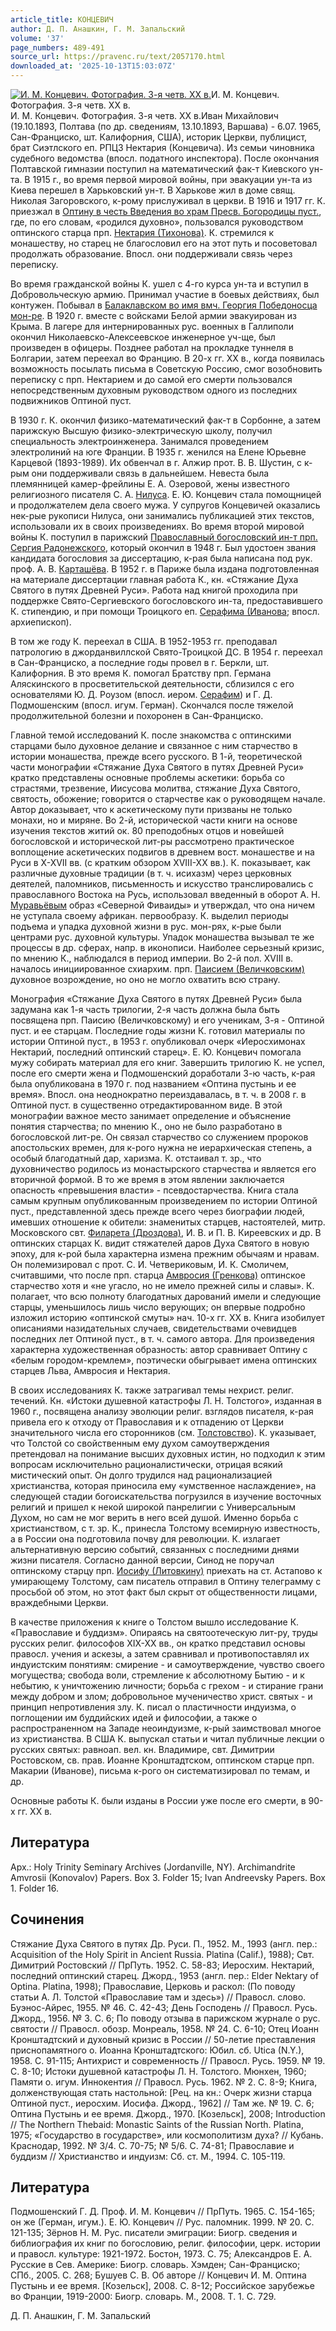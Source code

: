 ```yaml
---
article_title: КОНЦЕВИЧ
author: Д. П. Анашкин, Г. М. Запальский
volume: '37'
page_numbers: 489-491
source_url: https://pravenc.ru/text/2057170.html
downloaded_at: '2025-10-13T15:03:07Z'
---
```


[![И. М. Концевич. Фотография. 3-я четв. XX в.](https://pravenc.ru/data/2016/10/29/1233741023/i200.jpg "Кликните для увеличения картинки")](https://pravenc.ru/data/2016/10/29/1233741023/i400.jpg)И. М. Концевич. Фотография. 3-я четв. XX в.  
И. М. Концевич. Фотография. 3-я четв. XX в.Иван Михайлович (19.10.1893, Полтава (по др. сведениям, 13.10.1893, Варшава) - 6.07. 1965, Сан-Франциско, шт. Калифорния, США), историк Церкви, публицист, брат Сиэтлского еп. РПЦЗ Нектария (Концевича). Из семьи чиновника судебного ведомства (впосл. податного инспектора). После окончания Полтавской гимназии поступил на математический фак-т Киевского ун-та. В 1915 г., во время первой мировой войны, при эвакуации ун-та из Киева перешел в Харьковский ун-т. В Харькове жил в доме свящ. Николая Загоровского, к-рому прислуживал в церкви. В 1916 и 1917 гг. К. приезжал в [Оптину в честь Введения во храм Пресв. Богородицы пуст.](<https://pravenc.ru/text/Оптину в честь Введения во храм Пресв  Богородицы пуст .html>), где, по его словам, «родился духовно», пользовался руководством оптинского старца прп. [Нектария (Тихонова)](<https://pravenc.ru/text/Нектария (Тихонова).html>). К. стремился к монашеству, но старец не благословил его на этот путь и посоветовал продолжать образование. Впосл. они поддерживали связь через переписку.

Во время гражданской войны К. ушел с 4-го курса ун-та и вступил в Добровольческую армию. Принимал участие в боевых действиях, был контужен. Побывал в [Балаклавском во имя вмч. Георгия Победоносца мон-ре](<https://pravenc.ru/text/Балаклавском во имя вмч  Георгия Победоносца мон-ре.html>). В 1920 г. вместе с войсками Белой армии эвакуирован из Крыма. В лагере для интернированных рус. военных в Галлиполи окончил Николаевско-Алексеевское инженерное уч-ще, был произведен в офицеры. Позднее работал на прокладке туннеля в Болгарии, затем переехал во Францию. В 20-х гг. XX в., когда появилась возможность посылать письма в Советскую Россию, смог возобновить переписку с прп. Нектарием и до самой его смерти пользовался непосредственным духовным руководством одного из последних подвижников Оптиной пуст.

В 1930 г. К. окончил физико-математический фак-т в Сорбонне, а затем парижскую Высшую физико-электрическую школу, получил специальность электроинженера. Занимался проведением электролиний на юге Франции. В 1935 г. женился на Елене Юрьевне Карцевой (1893-1989). Их обвенчал в г. Алжир прот. В. В. Шустин, с к-рым они поддерживали связь в дальнейшем. Невеста была племянницей камер-фрейлины Е. А. Озеровой, жены известного религиозного писателя С. А. [Нилуса](https://pravenc.ru/text/Нилуса.html). Е. Ю. Концевич стала помощницей и продолжателем дела своего мужа. У супругов Концевичей оказались нек-рые рукописи Нилуса, они занимались публикацией этих текстов, использовали их в своих произведениях. Во время второй мировой войны К. поступил в парижский [Православный богословский ин-т прп. Сергия Радонежского](<https://pravenc.ru/text/Православный богословский ин-т прп  Сергия Радонежского.html>), который окончил в 1948 г. Был удостоен звания кандидата богословия за диссертацию, к-рая была написана под рук. проф. А. В. [Карташёва](https://pravenc.ru/text/Карташёв.html). В 1952 г. в Париже была издана подготовленная на материале диссертации главная работа К., кн. «Стяжание Духа Святого в путях Древней Руси». Работа над книгой проходила при поддержке Свято-Сергиевского богословского ин-та, предоставившего К. стипендию, и при помощи Троицкого еп. [Серафима (Иванова](<https://pravenc.ru/text/Серафима (Иванова.html>); впосл. архиепископ).

В том же году К. переехал в США. В 1952-1953 гг. преподавал патрологию в джорданвиллской Свято-Троицкой ДС. В 1954 г. переехал в Сан-Франциско, а последние годы провел в г. Беркли, шт. Калифорния. В это время К. помогал Братству прп. Германа Аляскинского в просветительской деятельности, сблизился с его основателями Ю. Д. Роузом (впосл. иером. [Серафим](https://pravenc.ru/text/Серафим.html)) и Г. Д. Подмошенским (впосл. игум. Герман). Скончался после тяжелой продолжительной болезни и похоронен в Сан-Франциско.

Главной темой исследований К. после знакомства с оптинскими старцами было духовное делание и связанное с ним старчество в истории монашества, прежде всего русского. В 1-й, теоретической части монографии «Стяжание Духа Святого в путях Древней Руси» кратко представлены основные проблемы аскетики: борьба со страстями, трезвение, Иисусова молитва, стяжание Духа Святого, святость, обожение; говорится о старчестве как о руководящем начале. Автор доказывает, что к аскетическому пути призваны не только монахи, но и миряне. Во 2-й, исторической части книги на основе изучения текстов житий ок. 80 преподобных отцов и новейшей богословской и исторической лит-ры рассмотрено практическое воплощение аскетических подвигов в древнем вост. монашестве и на Руси в X-XVII вв. (с кратким обзором XVIII-XX вв.). К. показывает, как различные духовные традиции (в т. ч. исихазм) через церковных деятелей, паломников, письменность и искусство транслировались с православного Востока на Русь, использовал введенный в оборот А. Н. [Муравьёвым](https://pravenc.ru/text/Муравьёв.html) образ «Северной Фиваиды» и утверждал, что она ничем не уступала своему африкан. первообразу. К. выделил периоды подъема и упадка духовной жизни в рус. мон-рях, к-рые были центрами рус. духовной культуры. Упадок монашества вызывал те же процессы в др. сферах, напр. в иконописи. Наиболее серьезный кризис, по мнению К., наблюдался в период империи. Во 2-й пол. XVIII в. началось инициированное схиархим. прп. [Паисием (Величковским)](<https://pravenc.ru/text/Паисием (Величковским).html>) духовное возрождение, но оно не могло охватить всю страну.

Монография «Стяжание Духа Святого в путях Древней Руси» была задумана как 1-я часть трилогии, 2-я часть должна была быть посвящена прп. Паисию (Величковскому) и его ученикам, 3-я - Оптиной пуст. и ее старцам. Последние годы жизни К. готовил материалы по истории Оптиной пуст., в 1953 г. опубликовал очерк «Иеросхимонах Нектарий, последний оптинский старец». Е. Ю. Концевич помогала мужу собирать материал для его книг. Завершить трилогию К. не успел, после его смерти жена и Подмошенский доработали 3-ю часть, к-рая была опубликована в 1970 г. под названием «Оптина пустынь и ее время». Впосл. она неоднократно переиздавалась, в т. ч. в 2008 г. в Оптиной пуст. в существенно отредактированном виде. В этой монографии важное место занимает определение и объяснение понятия старчества; по мнению К., оно не было разработано в богословской лит-ре. Он связал старчество со служением пророков апостольских времен, для к-рого нужна не иерархическая степень, а особый благодатный дар, харизма. К. отстаивал т. зр., что духовничество родилось из монастырского старчества и является его вторичной формой. В то же время в этом явлении заключается опасность «превышения власти» - псевдостарчества. Книга стала самым крупным опубликованным произведением по истории Оптиной пуст., представленной здесь прежде всего через биографии людей, имевших отношение к обители: знаменитых старцев, настоятелей, митр. Московского свт. [Филарета (Дроздова)](https://pravenc.ru/text/Филарет.html), И. В. и П. В. Киреевских и др. В оптинских старцах К. видит стяжателей даров Духа Святого в новую эпоху, для к-рой была характерна измена прежним обычаям и нравам. Он полемизировал с прот. С. И. Четвериковым, И. К. Смоличем, считавшими, что после прп. старца [Амвросия (Гренкова)](https://pravenc.ru/text/АМВРОСИЙ.html) оптинское старчество хотя и «не угасло, но не имело прежней силы и славы». К. полагает, что всю полноту благодатных дарований имели и следующие старцы, уменьшилось лишь число верующих; он впервые подробно изложил историю «оптинской смуты» нач. 10-х гг. XX в. Книга изобилует описаниями назидательных случаев, свидетельствами очевидцев последних лет Оптиной пуст., в т. ч. самого автора. Для произведения характерна художественная образность: автор сравнивает Оптину с «белым городом-кремлем», поэтически обыгрывает имена оптинских старцев Льва, Амвросия и Нектария.

В своих исследованиях К. также затрагивал темы нехрист. религ. течений. Кн. «Истоки душевной катастрофы Л. Н. Толстого», изданная в 1960 г., посвящена анализу эволюции религ. взглядов писателя, к-рая привела его к отходу от Православия и к отпадению от Церкви значительного числа его сторонников (см. [Толстовство](https://pravenc.ru/text/Толстовство.html)). К. указывает, что Толстой со свойственным ему духом самоутверждения претендовал на понимание высших духовных истин, но подходил к этим вопросам исключительно рационалистически, отрицая всякий мистический опыт. Он долго трудился над рационализацией христианства, которая приносила ему «умственное наслаждение», на следующей стадии богоискательства погрузился в изучение восточных религий и пришел к некой широкой панрелигии с Универсальным Духом, но сам не мог верить в него всей душой. Именно борьба с христианством, с т. зр. К., принесла Толстому всемирную известность, а в России она подготовила почву для революции. К. излагает альтернативную версию событий, связанных с последними днями жизни писателя. Согласно данной версии, Синод не поручал оптинскому старцу прп. [Иосифу (Литовкину)](<https://pravenc.ru/text/Иосифу (Литовкину).html>) приехать на ст. Астапово к умирающему Толстому, сам писатель отправил в Оптину телеграмму с просьбой об этом, но этот факт был скрыт от общественности лицами, враждебными Церкви.

В качестве приложения к книге о Толстом вышло исследование К. «Православие и буддизм». Опираясь на святоотеческую лит-ру, труды русских религ. философов XIX-XX вв., он кратко представил основы правосл. учения и аскезы, а затем сравнивал и противопоставлял их индуистским понятиям: смирение - и самоутверждение, чувство своего могущества; свобода воли, стремление к абсолютному Бытию - и к небытию, к уничтожению личности; борьба с грехом - и стирание грани между добром и злом; добровольное мученичество христ. святых - и принцип непротивления злу. К. писал о пластичности индуизма, о поглощении им буддийских идей и философии, а также о распространенном на Западе неоиндуизме, к-рый заимствовал многое из христианства. В США К. выпускал статьи и читал публичные лекции о русских святых: равноап. вел. кн. Владимире, свт. Димитрии Ростовском, св. прав. Иоанне Кронштадтском, оптинском старце прп. Макарии (Иванове), письма к-рого он систематизировал по темам, и др.

Основные работы К. были изданы в России уже после его смерти, в 90-х гг. XX в.

## Литература

Арх.: Holy Trinity Seminary Archives (Jordanville, NY). Archimandrite Amvrosii (Konovalov) Papers. Box 3. Folder 15; Ivan Andreevsky Papers. Box 1. Folder 16.

## Сочинения

Стяжание Духа Святого в путях Др. Руси. П., 1952. М., 1993 (англ. пер.: Acquisition of the Holy Spirit in Ancient Russia. Platina (Calif.), 1988); Свт. Димитрий Ростовский // ПрПуть. 1952. С. 58-83; Иеросхим. Нектарий, последний оптинский старец. Джорд., 1953 (англ. пер.: Elder Nektary of Optina. Platina, 1998); Православие, Церковь и раскол: (По поводу статьи А. Л. Толстой «Православие там и здесь») // Правосл. слово. Буэнос-Айрес, 1955. № 46. С. 42-43; День Господень // Правосл. Русь. Джорд., 1956. № 3. С. 6; По поводу отзыва в парижском журнале о рус. святости // Правосл. обозр. Монреаль, 1958. № 24. С. 6-10; Отец Иоанн Кронштадтский и духовный кризис в России // 50-летие преставления приснопамятного о. Иоанна Кронштадтского: Юбил. сб. Utica (N.Y.), 1958. С. 91-115; Антихрист и современность // Правосл. Русь. 1959. № 19. С. 8-10; Истоки душевной катастрофы Л. Н. Толстого. Мюнхен, 1960; Памяти о. игум. Иннокентия // Правосл. Русь. 1962. № 2. С. 8-9; Книга, долженствующая стать настольной: [Рец. на кн.: Очерк жизни старца Оптиной пуст., иеросхим. Иосифа. Джорд., 1962] // Там же. № 19. С. 6; Оптина Пустынь и ее время. Джорд., 1970. [Козельск], 2008; Introduction // The Northern Thebaid: Monastic Saints of the Russian North. Platina, 1975; «Государство в государстве», или космополитизм духа? // Кубань. Краснодар, 1992. № 3/4. С. 70-75; № 5/6. С. 74-81; Православие и буддизм // Христианство и индуизм: Сб. ст. М., 1994. С. 105-119.

## Литература

Подмошенский Г. Д. Проф. И. М. Концевич // ПрПуть. 1965. С. 154-165; он же (Герман, игум.). Е. Ю. Концевич // Рус. паломник. 1999. № 20. С. 121-135; Зёрнов Н. М. Рус. писатели эмиграции: Биогр. сведения и библиография их книг по богословию, религ. философии, церк. истории и правосл. культуре: 1921-1972. Бостон, 1973. С. 75; Александров Е. А. Русские в Сев. Америке: Биогр. словарь. Хэмден; Сан-Франциско; СПб., 2005. С. 268; Бушуев С. В. Об авторе // Концевич И. М. Оптина Пустынь и ее время. [Козельск], 2008. С. 8-12; Российское зарубежье во Франции, 1919-2000: Биогр. словарь. М., 2008. Т. 1. С. 729.

Д. П. Анашкин, Г. М. Запальский

